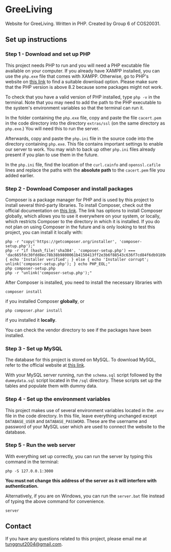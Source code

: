 # GreeLiving
Website for GreeLiving. Written in PHP. Created by Group 6 of COS20031.

## Set up instructions

### Step 1 - Download and set up PHP

This project needs PHP to run and you will need a PHP excutable file available on your computer. If you already have XAMPP installed, you can use the `php.exe` file that comes with XAMPP. Otherwise, go to PHP's website on [this link](https://www.php.net/downloads.php) to find a suitable download option. Please make sure that the PHP version is above 8.2 because some packages might not work.

To check that you have a valid version of PHP installed, type `php -v` in the terminal. Note that you may need to add the path to the PHP executable to the system's environment variables so that the terminal can run it.

In the folder containing the `php.exe` file, copy and paste the file `cacert.pem` in the code directory into the directory `extras/ssl` (on the same directory as `php.exe`.) You will need this to run the server.

Afterwards, copy and paste the `php.ini` file in the source code into the directory containing `php.exe`. This file contains important settings to enable our server to work. You may wish to back up other `php.ini` files already present if you plan to use them in the future.

In the `php.ini` file, find the location of the `curl.cainfo` and `openssl.cafile` lines and replace the paths with the **absolute path** to the `cacert.pem` file you added earlier.

### Step 2 - Download Composer and install packages

Composer is a package manager for PHP and is used by this project to install several third-party libraries. To install Composer, check out the official documentation on [this link](https://getcomposer.org/download/). The link has options to install Composer globally, which allows you to use it everywhere on your system, or locally, which restricts Composer to the directory in which it is installed. If you do not plan on using Composer in the future and is only looking to test this project, you can install it locally with:

```
php -r "copy('https://getcomposer.org/installer', 'composer-setup.php');"
php -r "if (hash_file('sha384', 'composer-setup.php') === 'dac665fdc30fdd8ec78b38b9800061b4150413ff2e3b6f88543c636f7cd84f6db9189d43a81e5503cda447da73c7e5b6') { echo 'Installer verified'; } else { echo 'Installer corrupt'; unlink('composer-setup.php'); } echo PHP_EOL;"
php composer-setup.php
php -r "unlink('composer-setup.php');"
```

After Composer is installed, you need to install the necessary libraries with

```
composer install
```

if you installed Composer **globally**, or

```
php composer.phar install
```

if you installed it **locally**.

You can check the vendor directory to see if the packages have been installed.

### Step 3 - Set up MySQL

The database for this project is stored on MySQL. To download MySQL, refer to the official website at [this link](https://dev.mysql.com/downloads/).

With your MySQL server running, run the `schema.sql` script followed by the `dummydata.sql` script located in the `/sql` directory. These scripts set up the tables and populate them with dummy data.

### Step 4 - Set up the environment variables

This project makes use of several environment variables located in the `.env` file in the code directory. In this file, leave everything unchanged except `DATABASE_USER` and `DATABASE_PASSWORD`. These are the username and password of your MySQL user which are used to connect the website to the database.

### Step 5 - Run the web server

With everything set up correctly, you can run the server by typing this command in the terminal:

```
php -S 127.0.0.1:3000
```

**You must not change this address of the server as it will interfere with authentication.**

Alternatively, if you are on Windows, you can run the `server.bat` file instead of typing the above command for convenience.

```
server
```

## Contact

If you have any questions related to this project, please email me at tunggnut2004@gmail.com.